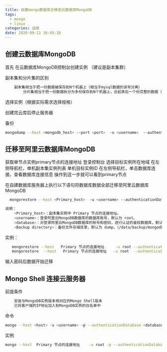```yaml
---
title: 自建mongo数据库迁移至云数据库MongoDB
tags:
  - mongo
  - linux
categories: 运维
date: 2020-09-11 16:45:18
---
```

## 创建云数据库MongoDB
首先 在云数据库MongoDB控制台创建实例  （建议是副本集群）

副本集和分片集的区别
```bash
    副本集相当于把一份数据被保存到N个机器上（相当于mysql数据的读写分离）
		分片集相当于把一份数据拆分为多份保存到N个机器上，合起来后一个份完整的数据（相当于raid阵列里的raid0）
```

选择实例（根据实际需求选择规格）

创建完云库后停止服务器

备份  
```bash
mongodump --host <mongodb_host> --port <port>  -u <username>  --authenticationDatabase  <database>
```

## 迁移至阿里云数据库MongoDB
 获取单节点实例primary节点的连接地址
    登录控制台
    选择目标实例所在地域
    在左侧导航栏，单机副本集实例列表
    单机目标实例ID
    在左侧导航栏，单击数据库连接，查看数据库连接信息
  操作到这一步就可以看到primary节点
 
在自建数据库服务器上执行以下语句将数据库数据全部迁移至阿里云数据库MongoDB
```bash
  mongorestore --host <Primary_host>  -u <username> --authenticationDatabase admin   -d  <database>    <Backup directory> 

说明：
    <Primary_host>：副本集实例中 Primary 节点的连接地址。
    <username>：登录阿里云MongoDB数据库的数据库账号，默认为 root。
    <database>：对登录阿里云MongoDB数据库的账号和密码，进行认证的鉴权数据库，默认为 admin 。
    <Backup directory>：备份文件存储目录，默认为 dump。（/data/backup/mongodb/`data`/）
```
实例：
```bash
   mongorestore --host   Primary 节点的连接地址     -u root --authenticationDatabase admin  -d  database_name    -o   bashdirname
   mongorestore  --host   Primary 节点的连接地址   -u root  --authenticationDatabase  admin    -d  云服务器数据库名     /backup/mongo/
```

输入密码后数据开始迁移



## Mongo Shell 连接云服务器

前提条件
```bash
    安装与MongoDB实例版本相对应的Mongo Shell版本
    已将客户端的IP地址加入到MongoDB实例的白名单中
```
命令
```bash
mongo --host <host> -u <username> -p --authenticationDatabase <database>
```
实例
```bash
mongo --host  Primary 节点的连接地址    -u root -p --authenticationDatabase admin    
```